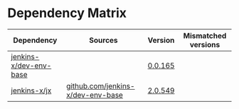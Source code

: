 # Dependency Matrix

Dependency | Sources | Version | Mismatched versions
---------- | ------- | ------- | -------------------
[jenkins-x/dev-env-base](https://github.com/jenkins-x/dev-env-base) |  | [0.0.165](https://github.com/jenkins-x/dev-env-base/releases/tag/v0.0.165) | 
[jenkins-x/jx](https://github.com/jenkins-x/jx) | [github.com/jenkins-x/dev-env-base](https://github.com/jenkins-x/dev-env-base) | [2.0.549](https://github.com/jenkins-x/jx/releases/tag/v2.0.549) | 
